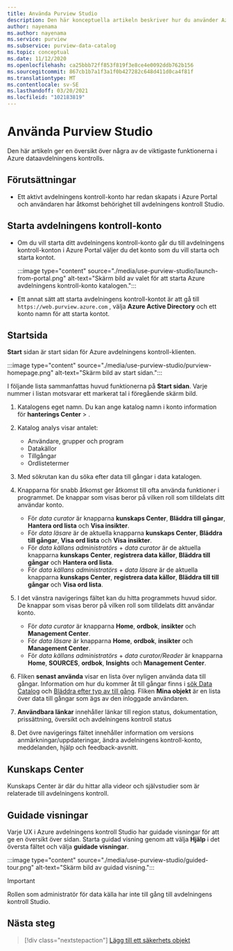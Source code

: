 ```yaml
---
title: Använda Purview Studio
description: Den här konceptuella artikeln beskriver hur du använder Azure avdelningens kontroll Studio.
author: nayenama
ms.author: nayenama
ms.service: purview
ms.subservice: purview-data-catalog
ms.topic: conceptual
ms.date: 11/12/2020
ms.openlocfilehash: ca25bbb72ff853f819f3e8ce4e0092ddb762b156
ms.sourcegitcommit: 867cb1b7a1f3a1f0b427282c648d411d0ca4f81f
ms.translationtype: MT
ms.contentlocale: sv-SE
ms.lasthandoff: 03/20/2021
ms.locfileid: "102183819"
---
```

# <a name="use-purview-studio"></a>Använda Purview Studio

Den här artikeln ger en översikt över några av de viktigaste funktionerna i Azure dataavdelningens kontrolls.

## <a name="prerequisites"></a>Förutsättningar

* Ett aktivt avdelningens kontroll-konto har redan skapats i Azure Portal och användaren har åtkomst behörighet till avdelningens kontroll Studio.

## <a name="launch-purview-account"></a>Starta avdelningens kontroll-konto

* Om du vill starta ditt avdelningens kontroll-konto går du till avdelningens kontroll-konton i Azure Portal väljer du det konto som du vill starta och starta kontot.

   :::image type="content" source="./media/use-purview-studio/launch-from-portal.png" alt-text="Skärm bild av valet för att starta Azure avdelningens kontroll-konto katalogen.":::

* Ett annat sätt att starta avdelningens kontroll-kontot är att gå till `https://web.purview.azure.com` , välja **Azure Active Directory** och ett konto namn för att starta kontot.

## <a name="home-page"></a>Startsida

**Start** sidan är start sidan för Azure avdelningens kontroll-klienten.

 :::image type="content" source="./media/use-purview-studio/purview-homepage.png" alt-text="Skärm bild av start sidan.":::

I följande lista sammanfattas huvud funktionerna på **Start sidan**. Varje nummer i listan motsvarar ett markerat tal i föregående skärm bild.

1. Katalogens eget namn. Du kan ange katalog namn i konto information för **hanterings Center**  >  .

2. Katalog analys visar antalet:
    - Användare, grupper och program
    - Datakällor
    - Tillgångar
    - Ordlistetermer

3. Med sökrutan kan du söka efter data till gångar i data katalogen.

4. Knapparna för snabb åtkomst ger åtkomst till ofta använda funktioner i programmet. De knappar som visas beror på vilken roll som tilldelats ditt användar konto.

    - För *data curator* är knapparna **kunskaps Center**, **Bläddra till gångar**, **Hantera ord lista** och **Visa insikter**.
    - För *data läsare* är de aktuella knapparna **kunskaps Center**, **Bläddra till gångar**, **Visa ord lista** och **Visa insikter**.
    - För *data källans administratörs*  +  *data curator* är de aktuella knapparna **kunskaps Center**, **registrera data källor**, **Bläddra till gångar** och **Hantera ord lista**.
    - För *data källans administratörs*  +  *data läsare* är de aktuella knapparna **kunskaps Center**, **registrera data källor**, **Bläddra till till gångar** och **Visa ord lista**.

5. I det vänstra navigerings fältet kan du hitta programmets huvud sidor. De knappar som visas beror på vilken roll som tilldelats ditt användar konto.

    - För *data curator* är knapparna **Home**, **ordbok**, **insikter** och **Management Center**.
    - För *data läsare* är knapparna **Home**, **ordbok**, **insikter** och **Management Center**.
    - För *data källans administratörs*  +  *data curator/Reader* är knapparna **Home**, **SOURCES**, **ordbok**, **Insights** och **Management Center**.
  
6. Fliken **senast använda** visar en lista över nyligen använda data till gångar. Information om hur du kommer åt till gångar finns i [sök Data Catalog](how-to-search-catalog.md) och [Bläddra efter typ av till gång](how-to-browse-catalog.md#browse-experience).  Fliken **Mina objekt** är en lista över data till gångar som ägs av den inloggade användaren.
7. **Användbara länkar** innehåller länkar till region status, dokumentation, prissättning, översikt och avdelningens kontroll status
8. Det övre navigerings fältet innehåller information om versions anmärkningar/uppdateringar, ändra avdelningens kontroll-konto, meddelanden, hjälp och feedback-avsnitt.

## <a name="knowledge-center"></a>Kunskaps Center

Kunskaps Center är där du hittar alla videor och självstudier som är relaterade till avdelningens kontroll.

## <a name="guided-tours"></a>Guidade visningar

Varje UX i Azure avdelningens kontroll Studio har guidade visningar för att ge en översikt över sidan. Starta guidad visning genom att välja **Hjälp** i det översta fältet och välja **guidade visningar**.

:::image type="content" source="./media/use-purview-studio/guided-tour.png" alt-text="Skärm bild av guidad visning.":::

> [!Important]
   > Rollen som administratör för data källa har inte till gång till avdelningens kontroll Studio.

## <a name="next-steps"></a>Nästa steg

> [!div class="nextstepaction"]
> [Lägg till ett säkerhets objekt](tutorial-scan-data.md)
